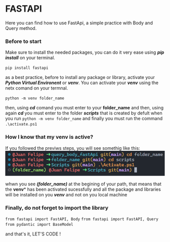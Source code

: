 # FASTAPI

Here you can find how to use FastApi, a simple practice with Body and Query method.

### Before to start
Make sure to install the needed  packages, you can do it very ease using ***pip install*** on your terminal.

`pip install fastapi`

as a best practice, before to install any package or library, activate your ***Python Virtual Environent*** or ***venv***.
You can activate your ***venv*** using the netx comand on your termnal.

`python -m venv folder_name`

then, using ***cd*** comand you must enter to your **folder_name** and then, using again ***cd*** you must enter to the folder ***scripts*** that is created by defult when you run `python -m venv folder_name`
and finally you must run the command `.\activate.ps1`

### How I know that my venv is active?
If you followed the previws steps, you will see somethig like this:
![screanshot](venv.png)

whwn you see  ***(folder_name)*** at the begining of your path, that means that the **venv*** has been activated sucessfully and all the package and libraries will be installed on you ***venv*** and not on you local machine

### Finally, do not forget to import the library
`from fastapi import FastAPI, Body`
`from fastapi import FastAPI, Query`
`from pydantic import BaseModel`

and that's it, LET'S CODE !
